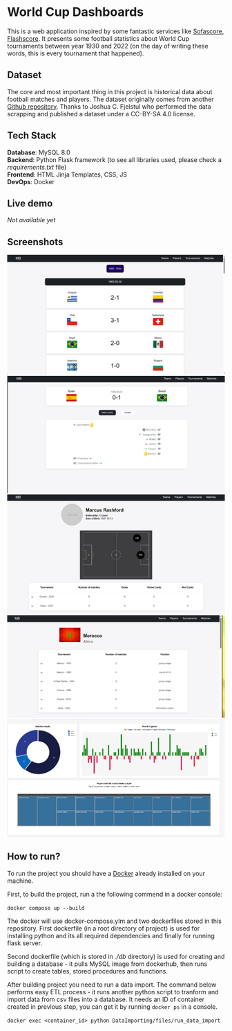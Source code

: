 # World Cup Dashboards

This is a web application inspired by some fantastic services like [Sofascore](https://sofascore.com), [Flashscore](https://flashscore.com). It presents some football statistics about World Cup tournaments between year 1930 and 2022 (on the day of writing these words, this is every tournament that happened).

## Dataset
The core and most important thing in this project is historical data about football matches and players. The dataset originally comes from another [Github repository](https://github.com/jfjelstul/worldcup). Thanks to Joshua C. Fjelstul who performed the data scrapping and published a dataset under a CC-BY-SA 4.0 license.

## Tech Stack
**Database**: MySQL 8.0  
**Backend**: Python Flask framework (to see all libraries used, please check a *requirements.txt* file)  
**Frontend**: HTML Jinja Templates, CSS, JS  
**DevOps**: Docker


## Live demo
*Not available yet*

## Screenshots
![Matches list](demo/assets/matches_list.png)
![Match list](demo/assets/match_details.png)
![Player details](demo/assets/player_details.png)
![Team details](demo/assets/team_details.png)
![Team details](demo/assets/team_details(2).png)

## How to run?

To run the project you should have a [Docker](https://www.docker.com/) already installed on your machine.

First, to build the project, run a the following commend in a docker console:

``docker compose up --build``

The docker will use docker-compose.ylm and two dockerfiles stored in this repository. First dockerfile (in a root directory of project) is used for installing python and its all required dependencies and finally for running flask server.

Second dockerfile (which is stored in *./db* directory) is used for creating and building a database - it pulls MySQL image from dockerhub, then runs script to create tables, stored procedures and functions.

After building project you need to run a data import. The command below performs easy ETL process - it runs another python script to tranform and import data from csv files into a database. It needs an ID of container created in previous step, you can get it by running ``docker ps`` in a console.

``docker exec <container_id> python DataImporting/files/run_data_import``

